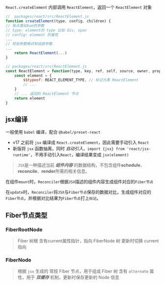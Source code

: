 `React.createElement` 内部调用 `ReactElement`，返回一个 `ReactElement` 对象
```js
//  packages/react/src/ReactElement.js
function createElement(type, config, children) {
// 有点类似Vue的参数
// type: element的 type 比如 div, span
// config: element 的属性
...
// 校验参数格式和组装参数
...
	return ReactElement(...)
}
```

```js
// packages/react/src/ReactElement.js
const ReactElement = function(type, key, ref, self, source, owner, props) {
	const element = {
		$$typeof: REACT_ELEMENT_TYPE, // 标记元素 ReactElement
		// ...
	}
	// ... 返回的 ReactElement 节点
	return element
}
```



## jsx编译

一般使用 `babel` 编译，配合 `@babel/preset-react` 
- v17 之前将 `jsx` 编译成 `React.createElement`，因此需要手动引入 `React`
- 新版将 `jsx` 函数抽离，同时 *自动引入*，`import {jsx} from 'react/jsx-runtime'`，不用手动引入`React`，编译结果变成 `jsx(element)`

>`JSX`是一种描述当前 ***组件内容*** 的数据结构，不包含组件**schedule**、**reconcile**、**render**所需的相关信息。



在组件`mount`时，`Reconciler`根据`JSX`描述的组件内容生成组件对应的`Fiber节点`

在`update`时，`Reconciler`将`JSX`与`Fiber节点`保存的数据对比，生成组件对应的`Fiber节点`，并根据对比结果为`Fiber节点`打上`标记`。


## Fiber节点类型

### FiberRootNode

 >Fiber 树根
 >含有current属性指针，指向 FiberNode 树
 >更新时切换 current 指向
 

### FiberNode

> 根据 `jsx` 生成的 常规 Fiber 节点，用于组成 Fiber 树
> 含有 `alternate` 属性，用于 ***双缓存*** 机制，更新时保存更新的 Node 信息

